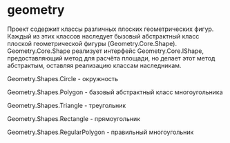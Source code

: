 # geometry

Проект содержит классы различных плоских геометрических фигур. Каждый из этих классов наследует бызовый абстрактный класс плоской геометрической фигуры (Geometry.Core.Shape).
Geometry.Core.Shape реализует интерфейс Geometry.Core.IShape, предоставляющий метод для расчёта площади, но делает этот метод абстрактым, оставляя реализацию классам наследникам.

Geometry.Shapes.Circle - окружность

Geometry.Shapes.Polygon - базовый абстрактный класс многоугольника

Geometry.Shapes.Triangle - треугольник

Geometry.Shapes.Rectangle - прямоугольник

Geometry.Shapes.RegularPolygon - правильный многоугольник